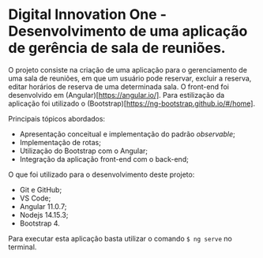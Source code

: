 # Digital Innovation One - Desenvolvimento de uma aplicação de gerência de sala de reuniões.

O projeto consiste na criação de uma aplicação para o gerenciamento de uma sala de reuniões, em que um usuário pode reservar, excluir a reserva, editar horários de reserva de uma determinada sala. O front-end foi desenvolvido em (Angular)[https://angular.io/]. Para estilização da aplicação foi utilizado o (Bootstrap)[https://ng-bootstrap.github.io/#/home].

Principais tópicos abordados:

- Apresentação conceitual e implementação do padrão *observable*;
- Implementação de rotas;
- Utilização do Bootstrap com o Angular;
- Integração da aplicação front-end com o back-end;

O que foi utilizado para o desenvolvimento deste projeto:

- Git e GitHub;
- VS Code;
- Angular 11.0.7;
- Nodejs 14.15.3;
- Bootstrap 4.

Para executar esta aplicação basta utilizar o comando `$ ng serve` no terminal.